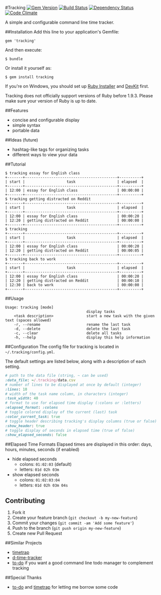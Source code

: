 #Tracking
[![Gem Version](https://badge.fury.io/rb/tracking.png)](http://badge.fury.io/rb/tracking)
[![Build Status](https://secure.travis-ci.org/thenickperson/tracking.png?branch=master)](http://travis-ci.org/thenickperson/tracking)
[![Dependency Status](https://gemnasium.com/thenickperson/tracking.png)](https://gemnasium.com/thenickperson/tracking)
[![Code Climate](https://codeclimate.com/github/thenickperson/tracking.png)](https://codeclimate.com/github/thenickperson/tracking)

A simple and configurable command line time tracker.

##Installation
Add this line to your application's Gemfile:

    gem 'tracking'

And then execute:

    $ bundle

Or install it yourself as:

    $ gem install tracking

If you're on Windows, you should set up
[Ruby Installer](http://rubyinstaller.org/downloads/) and
[DevKit](https://github.com/oneclick/rubyinstaller/wiki/Development-Kit) first.

Tracking does not officially support versions of Ruby before 1.9.3. Please make
sure your version of Ruby is up to date.

##Features
- concise and configurable display
- simple syntax
- portable data

##Ideas (future)
- hashtag-like tags for organizing tasks
- different ways to view your data

##Tutorial
```
$ tracking essay for English class
+-------+------------------------------------------+----------+
| start |                   task                   | elapsed  |
+-------+------------------------------------------+----------+
| 12:00 | essay for English class                  | 00:00:00 |
+-------+------------------------------------------+----------+
$ tracking getting distracted on Reddit
+-------+------------------------------------------+----------+
| start |                   task                   | elapsed  |
+-------+------------------------------------------+----------+
| 12:00 | essay for English class                  | 00:00:20 |
| 12:20 | getting distracted on Reddit             | 00:00:00 |
+-------+------------------------------------------+----------+
$ tracking
+-------+------------------------------------------+----------+
| start |                   task                   | elapsed  |
+-------+------------------------------------------+----------+
| 12:00 | essay for English class                  | 00:00:20 |
| 12:20 | getting distracted on Reddit             | 00:00:05 |
+-------+------------------------------------------+----------+
$ tracking back to work
+-------+------------------------------------------+----------+
| start |                   task                   | elapsed  |
+-------+------------------------------------------+----------+
| 12:00 | essay for English class                  | 00:00:20 |
| 12:20 | getting distracted on Reddit             | 00:00:10 |
| 12:30 | back to work                             | 00:00:00 |
+-------+------------------------------------------+----------+
```

##Usage
```
Usage: tracking [mode]
                                     display tasks
    <task description>               start a new task with the given text (spaces allowed)
    -r, --rename                     rename the last task
    -d, --delete                     delete the last task
    -c, --clear                      delete all tasks
    -h, --help                       display this help information
```

##Configuration
The config file for tracking is located in `~/.tracking/config.yml`.

The default settings are listed below, along with a description of each setting.
```ruby
# path to the data file (string, ~ can be used)
:data_file: ~/.tracking/data.csv
# number of lines to be displayed at once by default (integer)
:lines: 10
# width of the task name column, in characters (integer)
:task_width: 40
# format to use for elapsed time display (:colons or :letters)
:elapsed_format: :colons
# toggle colored display of the current (last) task
:color_current_task: true
# toggle header describing tracking's display columns (true or false)
:show_header: true
# toggle display of seconds in elapsed time (true of false)
:show_elapsed_seconds: false
```

##Elapsed Time Formats
Elapsed times are displayed in this order: days, hours, minutes, seconds (if
enabled)
- hide elapsed seconds
  - colons: `01:02:03` (default)
  - letters: `01d 02h 03m`
- show elapsed seconds
  - colons: `01:02:03:04`
  - letters: `01d 02h 03m 04s`

## Contributing
1. Fork it
2. Create your feature branch (`git checkout -b my-new-feature`)
3. Commit your changes (`git commit -am 'Add some feature'`)
4. Push to the branch (`git push origin my-new-feature`)
5. Create new Pull Request

##Similar Projects
- [timetrap](https://github.com/samg/timetrap)
- [d-time-tracker](https://github.com/DanielVF/d-time-tracker)
- [to-do](http://github.com/kristenmills/to-do) if you want a good command line
todo manager to complement tracking

##Special Thanks
- [to-do](http://github.com/kristenmills/to-do) and
[timetrap](https://github.com/samg/timetrap) for letting me borrow some code
